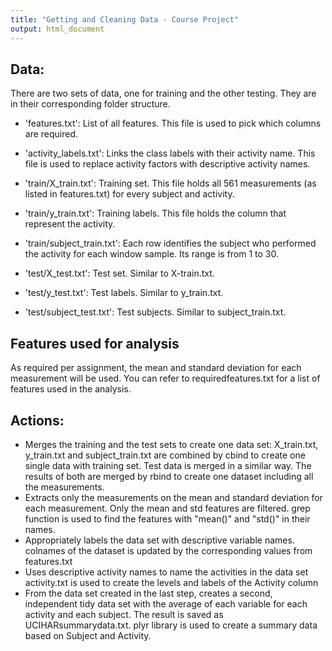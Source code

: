 ```yaml
---
title: "Getting and Cleaning Data - Course Project"
output: html_document
---
```


## Data:
There are two sets of data, one for training and the other testing. They are in their corresponding folder structure.

- 'features.txt': List of all features. This file is used to pick which columns are required.

- 'activity_labels.txt': Links the class labels with their activity name. This file is used to replace activity factors with descriptive activity names.

- 'train/X_train.txt': Training set. This file holds all 561 measurements (as listed in features.txt) for every subject and activity.

- 'train/y_train.txt': Training labels. This file holds the column that represent the activity.

- 'train/subject_train.txt': Each row identifies the subject who performed the activity for each window sample. Its range is from 1 to 30. 

- 'test/X_test.txt': Test set. Similar to X-train.txt.

- 'test/y_test.txt': Test labels. Similar to y_train.txt.

- 'test/subject_test.txt': Test subjects. Similar to subject_train.txt.

## Features used for analysis
As required per assignment, the mean and standard deviation for each measurement will be used. You can refer to requiredfeatures.txt for a list of features used in the analysis.

## Actions:
* Merges the training and the test sets to create one data set: 
X_train.txt, y_train.txt and subject_train.txt are combined by cbind to create one single data with training set. Test data is merged in a similar way. The results of both are merged by rbind to create one dataset including all the measurements.
* Extracts only the measurements on the mean and standard deviation for each measurement.
Only the mean and std features are filtered. grep function is used to find the features with "mean()" and "std()" in their names.
* Appropriately labels the data set with descriptive variable names.
colnames of the dataset is updated by the corresponding values from features.txt
* Uses descriptive activity names to name the activities in the data set
activity.txt is used to create the levels and labels of the Activity column
* From the data set created in the last step, creates a second, independent tidy data set with the average of each variable for each activity and each subject. The result is saved as UCIHARsummarydata.txt.
plyr library is used to create a summary data based on Subject and Activity.



